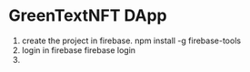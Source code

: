 # GreenTextNFT DApp
1. create the project in firebase.
    npm install -g firebase-tools
2. login in firebase
    firebase login
3. 
